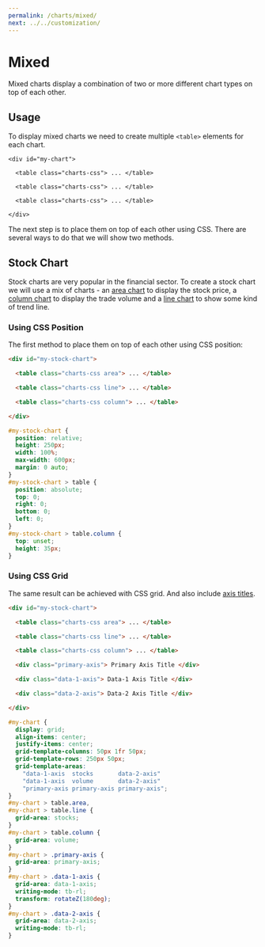 ```yaml
---
permalink: /charts/mixed/
next: ../../customization/
---
```


# Mixed

Mixed charts display a combination of two or more different chart types on top of each other.

## Usage

To display mixed charts we need to create multiple `<table>` elements for each chart.

```html{3,5,7}
<div id="my-chart">

  <table class="charts-css"> ... </table>

  <table class="charts-css"> ... </table>

  <table class="charts-css"> ... </table>

</div>
```

The next step is to place them on top of each other using CSS. There are several ways to do that we will show two methods.

## Stock Chart

Stock charts are very popular in the financial sector. To create a stock chart we will use a mix of charts - an [area chart](./area/) to display the stock price, a [column chart](./column/) to display the trade volume and a [line chart](./line/) to show some kind of trend line.

### Using CSS Position

The first method to place them on top of each other using CSS position:

```html
<div id="my-stock-chart">

  <table class="charts-css area"> ... </table>

  <table class="charts-css line"> ... </table>

  <table class="charts-css column"> ... </table>

</div>
```

```css
#my-stock-chart {
  position: relative;
  height: 250px;
  width: 100%;
  max-width: 600px;
  margin: 0 auto;
}
#my-stock-chart > table {
  position: absolute;
  top: 0;
  right: 0;
  bottom: 0;
  left: 0;
}
#my-stock-chart > table.column {
  top: unset;
  height: 35px;
}
```

<code-example code-example-id="stock-chart-example-1">
<template v-slot:css-code>
#stock-chart-example-1 {
  position: relative;
  height: 250px;
  width: 100%;
  max-width: 600px;
  margin: 0 auto;
  background-color: #eee;
}
#stock-chart-example-1 > table {
  position: absolute;
  top: 0;
  right: 0;
  bottom: 0;
  left: 0;
}
#stock-chart-example-1 > table.column {
  top: unset;
  height: 35px;
}
/* Colors */
#stock-chart-example-1 > table.area {
  --color: linear-gradient(#000, #fff);
}
#stock-chart-example-1 > table.line {
  --color: #fc1;
}
#stock-chart-example-1 > table.column tr:nth-child(even) {
  --color: #e88;
}
#stock-chart-example-1 > table.column tr:nth-child(odd) {
  --color: #8c8;
}
</template>
<template v-slot:html-code>
<div id="stock-chart-example-1">

  <table class="charts-css area">
    <caption> Stock price </caption>
    <tbody>
      <tr><td style="--start: 0.2; --size: 0.4"></td></tr>
      <tr><td style="--start: 0.4; --size: 0.8"></td></tr>
      <tr><td style="--start: 0.8; --size: 0.6"></td></tr>
      <tr><td style="--start: 0.6; --size: 1.0"></td></tr>
      <tr><td style="--start: 1.0; --size: 0.3"></td></tr>
    </tbody>
  </table>

  <table class="charts-css line">
    <caption> Trend Line </caption>
    <tbody>
      <tr><td style="--start: 0.4; --size: 0.5"></td></tr>
      <tr><td style="--start: 0.5; --size: 0.3"></td></tr>
      <tr><td style="--start: 0.3; --size: 0.4"></td></tr>
      <tr><td style="--start: 0.4; --size: 0.7"></td></tr>
    </tbody>
  </table>

  <table class="charts-css column data-spacing-2">
    <caption> Stock trade volume </caption>
    <tbody>
      <tr><td style="--size: 0.6;"></td></tr>
      <tr><td style="--size: 0.9;"></td></tr>
      <tr><td style="--size: 1.0;"></td></tr>
      <tr><td style="--size: 0.4;"></td></tr>
      <tr><td style="--size: 0.3;"></td></tr>
      <tr><td style="--size: 0.6;"></td></tr>
      <tr><td style="--size: 0.9;"></td></tr>
      <tr><td style="--size: 1.0;"></td></tr>
      <tr><td style="--size: 0.4;"></td></tr>
      <tr><td style="--size: 0.3;"></td></tr>
      <tr><td style="--size: 0.6;"></td></tr>
      <tr><td style="--size: 0.9;"></td></tr>
      <tr><td style="--size: 1.0;"></td></tr>
      <tr><td style="--size: 0.4;"></td></tr>
      <tr><td style="--size: 0.3;"></td></tr>
      <tr><td style="--size: 0.6;"></td></tr>
      <tr><td style="--size: 0.9;"></td></tr>
      <tr><td style="--size: 1.0;"></td></tr>
      <tr><td style="--size: 0.4;"></td></tr>
      <tr><td style="--size: 0.3;"></td></tr>
      <tr><td style="--size: 0.6;"></td></tr>
      <tr><td style="--size: 0.9;"></td></tr>
      <tr><td style="--size: 1.0;"></td></tr>
      <tr><td style="--size: 0.4;"></td></tr>
      <tr><td style="--size: 0.3;"></td></tr>
    </tbody>
  </table>

</div>
</template>
</code-example>

### Using CSS Grid

The same result can be achieved with CSS grid. And also include [axis titles](../components/axes/#axis-title).

```html
<div id="my-stock-chart">

  <table class="charts-css area"> ... </table>

  <table class="charts-css line"> ... </table>

  <table class="charts-css column"> ... </table>

  <div class="primary-axis"> Primary Axis Title </div>

  <div class="data-1-axis"> Data-1 Axis Title </div>

  <div class="data-2-axis"> Data-2 Axis Title </div>

</div>
```

```css
#my-chart {
  display: grid;
  align-items: center;
  justify-items: center;
  grid-template-columns: 50px 1fr 50px;
  grid-template-rows: 250px 50px;
  grid-template-areas: 
    "data-1-axis  stocks       data-2-axis"
    "data-1-axis  volume       data-2-axis"
    "primary-axis primary-axis primary-axis";
}
#my-chart > table.area,
#my-chart > table.line {
  grid-area: stocks;
}
#my-chart > table.column {
  grid-area: volume;
}
#my-chart > .primary-axis {
  grid-area: primary-axis;
}
#my-chart > .data-1-axis {
  grid-area: data-1-axis;
  writing-mode: tb-rl;
  transform: rotateZ(180deg);
}
#my-chart > .data-2-axis {
  grid-area: data-2-axis;
  writing-mode: tb-rl;
}
```

<code-example code-example-id="stock-chart-example-2">
<template v-slot:css-code>
#stock-chart-example-2 {
  display: grid;
  align-items: center;
  justify-items: center;
  grid-template-columns: 50px 1fr 50px;
  grid-template-rows: 200px 50px 50px;
  grid-template-areas: 
    "data-1-axis  stocks       data-2-axis"
    "data-1-axis  volume       data-2-axis"
    "primary-axis primary-axis primary-axis";
  background-color: #eee;
  width: 650px;
}
#stock-chart-example-2 > table.area,
#stock-chart-example-2 > table.line {
  grid-area: stocks;
}
#stock-chart-example-2 > table.column {
  grid-area: volume;
}
#stock-chart-example-2 > .primary-axis {
  grid-area: primary-axis;
}
#stock-chart-example-2 > .data-1-axis {
  grid-area: data-1-axis;
  writing-mode: tb-rl;
  transform: rotateZ(180deg);
}
#stock-chart-example-2 > .data-2-axis {
  grid-area: data-2-axis;
  writing-mode: tb-rl;
}
/* Colors */
#stock-chart-example-2 > table.area {
  --color: linear-gradient(#666, rgba(255, 255, 255, 0));
}
#stock-chart-example-2 > table.line {
  --color: #fc1;
}
#stock-chart-example-2 > table.column tr:nth-child(even) {
  --color: #e88;
}
#stock-chart-example-2 > table.column tr:nth-child(odd) {
  --color: #8c8;
}
</template>
<template v-slot:html-code>
<div id="stock-chart-example-2">

  <table class="charts-css area">
    <caption> Stock Price </caption>
    <tbody>
      <tr><td style="--start: 0.3; --size: 0.4"></td></tr>
      <tr><td style="--start: 0.4; --size: 0.8"></td></tr>
      <tr><td style="--start: 0.8; --size: 0.6"></td></tr>
      <tr><td style="--start: 0.6; --size: 1.0"></td></tr>
      <tr><td style="--start: 1.0; --size: 0.3"></td></tr>
      <tr><td style="--start: 0.3; --size: 0.8"></td></tr>
      <tr><td style="--start: 0.8; --size: 0.6"></td></tr>
      <tr><td style="--start: 0.6; --size: 1.0"></td></tr>
      <tr><td style="--start: 1.0; --size: 0.3"></td></tr>
      <tr><td style="--start: 0.3; --size: 0.8"></td></tr>
      <tr><td style="--start: 0.8; --size: 0.6"></td></tr>
      <tr><td style="--start: 0.6; --size: 1.0"></td></tr>
      <tr><td style="--start: 1.0; --size: 0.3"></td></tr>
    </tbody>
  </table>

  <table class="charts-css line">
    <caption> Trend Line </caption>
    <tbody>
      <tr><td style="--start: 0.4; --size: 0.5"></td></tr>
      <tr><td style="--start: 0.5; --size: 0.3"></td></tr>
      <tr><td style="--start: 0.3; --size: 0.4"></td></tr>
      <tr><td style="--start: 0.4; --size: 0.7"></td></tr>
    </tbody>
  </table>

  <table class="charts-css column data-spacing-2">
    <caption> Stock trade volume </caption>
    <tbody>
      <tr><td style="--size: 0.6;"></td></tr>
      <tr><td style="--size: 0.9;"></td></tr>
      <tr><td style="--size: 1.0;"></td></tr>
      <tr><td style="--size: 0.4;"></td></tr>
      <tr><td style="--size: 0.3;"></td></tr>
      <tr><td style="--size: 0.6;"></td></tr>
      <tr><td style="--size: 0.9;"></td></tr>
      <tr><td style="--size: 1.0;"></td></tr>
      <tr><td style="--size: 0.4;"></td></tr>
      <tr><td style="--size: 0.3;"></td></tr>
      <tr><td style="--size: 0.6;"></td></tr>
      <tr><td style="--size: 0.9;"></td></tr>
      <tr><td style="--size: 1.0;"></td></tr>
      <tr><td style="--size: 0.4;"></td></tr>
      <tr><td style="--size: 0.3;"></td></tr>
      <tr><td style="--size: 0.6;"></td></tr>
      <tr><td style="--size: 0.9;"></td></tr>
      <tr><td style="--size: 1.0;"></td></tr>
      <tr><td style="--size: 0.4;"></td></tr>
      <tr><td style="--size: 0.3;"></td></tr>
      <tr><td style="--size: 0.6;"></td></tr>
      <tr><td style="--size: 0.9;"></td></tr>
      <tr><td style="--size: 1.0;"></td></tr>
      <tr><td style="--size: 0.4;"></td></tr>
      <tr><td style="--size: 0.3;"></td></tr>
    </tbody>
  </table>
  <div class="primary-axis"> Primary Axis Title </div>
  <div class="data-1-axis"> Stock Price </div>
  <div class="data-2-axis"> Moving Average </div>
</div>
</template>
</code-example>
